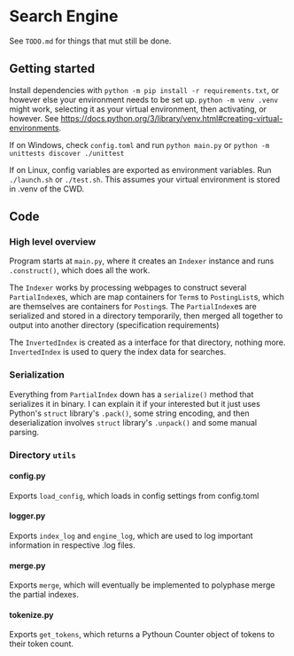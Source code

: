 # Search Engine

See `TODO.md` for things that mut still be done.

## Getting started

Install dependencies with `python -m pip install -r requirements.txt`, or however else your environment needs to be set up. `python -m venv .venv` might work, selecting it as your virtual environment, then activating, or however. See <https://docs.python.org/3/library/venv.html#creating-virtual-environments>.

If on Windows, check `config.toml` and run `python main.py` or `python -m unittests discover ./unittest`

If on Linux, config variables are exported as environment variables. Run `./launch.sh` or `./test.sh`. This assumes your virtual environment is stored in .venv of the CWD.

## Code

### High level overview

Program starts at `main.py`, where it creates an `Indexer` instance and runs `.construct()`, which does all the work.

The `Indexer` works by processing webpages to construct several `PartialIndex`es, which are map containers for `Term`s to `PostingList`s, which are themselves are containers for `Posting`s. The `PartialIndex`es are serialized and stored in a directory temporarily, then merged all together to output into another directory (specification requirements)

The `InvertedIndex` is created as a interface for that directory, nothing more. `InvertedIndex` is used to query the index data for searches.

### Serialization

Everything from `PartialIndex` down has a `serialize()` method that serializes it in binary. I can explain it if your interested but it just uses Python's `struct` library's `.pack()`, some string encoding, and then deserialization involves `struct` library's `.unpack()` and some manual parsing.

### Directory `utils`

#### config.py

Exports `load_config`, which loads in config settings from config.toml

#### logger.py

Exports `index_log` and `engine_log`, which are used to log important information in respective .log files.

#### merge.py

Exports `merge`, which will eventually be implemented to polyphase merge the partial indexes.

#### tokenize.py

Exports `get_tokens`, which returns a Pythoun Counter object of tokens to their token count.
